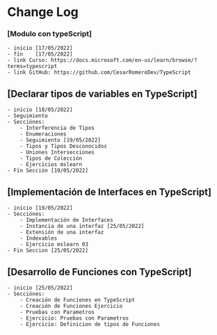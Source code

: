 # Change Log

### [Modulo con typeScript]
    - inicio [17/05/2022]
    - fín    [17/05/2022]
    - link Curso: https://docs.microsoft.com/en-us/learn/browse/?terms=typescript
    - link GitHub: https://github.com/CesarRomeroDev/TypeScript

## [Declarar tipos de variables en TypeScript]
    - inicio [18/05/2022]
    - Seguimiento
    - Secciónes:
        - Interferencia de Tipos
        - Enumeraciones
        - Seguimiento [19/05/2022]
        - Tipos y Tipos Desconocidos
        - Uniones Intersecciones
        - Tipos de Colección
        - Ejercicios mslearn
    - Fín Sección [19/05/2022] 

## [Implementación de Interfaces en TypeScript]
    - inicio [19/05/2022]
    - Secciónes:
        - Implementación de Interfaces
        - Instancia de una interfaz [25/05/2022]
        - Extensión de una interfaz
        - Indexables
        - Ejercicio mslearn 03
    - Fin Seccion [25/05/2022]

## [Desarrollo de Funciones con TypeScript]
    - inicio [25/05/2022]
    - Secciónes:
        - Creación de Funciones en TypeScript
        - Creación de Funciones Ejercicio
        - Pruebas con Parametros
        - Ejercicio: Pruebas con Parametros
        - Ejercicio: Definicion de tipos de Funciones